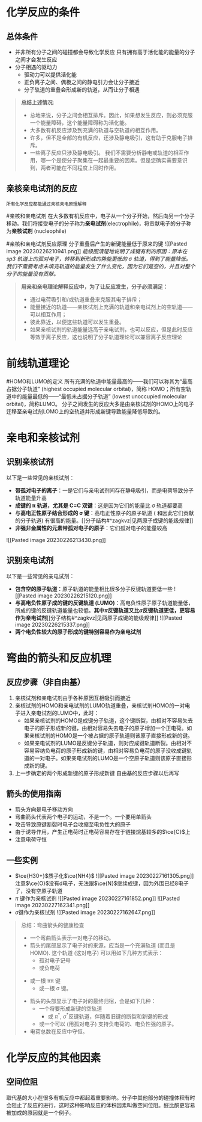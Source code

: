 # 化学反应的条件
## 总体条件
*  并非所有分子之间的碰撞都会导致化学反应
	只有拥有高于活化能的能量的分子之间才会发生反应
* 分子相遇的驱动力
	- 驱动力可以提供活化能
	- 正负离子之间、偶极之间的静电引力会让分子接近
	- 分子轨道的重叠会形成新的轨道，从而让分子相遇
>**总结上述情况**:
 >* 总地来说，分子之间会相互排斥。因此，如果想发生反应，则必须克服一个能量障碍，这个能量障碍称为活化能。
 >*  大多数有机反应涉及到充满的轨道与空轨道的相互作用。
 >*  许多，但不是全部的有机反应，还涉及静电吸引，这有助于克服电子排斥。
 >*  一些离子反应只涉及静电吸引。
我们不需要分析静电或轨道的相互作用，哪一个是使分子聚集在一起最重要的因素。但是您确实需要意识到，两者可能在不同程度上同时作用。

## 亲核亲电试剂的反应
	所有化学反应都能通过亲核亲电原理解释
#亲核和亲电试剂 在大多数有机反应中，电子从一个分子开始，然后向另一个分子移动。我们将接受电子的分子称为**亲电试剂**(electrophile)，将贡献电子的分子称为**亲核试剂** (nucleophile)

#亲核和亲电试剂反应原理 分子重叠后产生的新键能量低于原来的键
![[Pasted image 20230226210941.png]]
*能级图清楚地说明了成键有利的原因：原本在 sp3 轨道上的孤对电子，转移到新形成的势能更低的 σ 轨道，得到了能量降低。我们不需要考虑未填充轨道的能量发生了什么变化，因为它们是空的，并且对整个分子的能量没有贡献。*
>**用亲和亲电理论解释反应中，为了让反应发生，分子必须满足：**
>*  通过电荷吸引和/或轨道重叠来克服其电子排斥；
>*  能量接近的轨道——亲核试剂上充满的轨道和亲电试剂上的空轨道——可以相互作用；
>*  彼此靠近，以便这些轨道可以发生重叠。
>* 如果亲核试剂的轨道能量远高于亲电试剂，也可以反应，但是此时反应等效于离子反应，这也说明了分子轨道理论可以兼容离子反应理论
# 前线轨道理论
#HOMO和LUMO的定义 所有充满的轨道中能量最高的——我们可以称其为“最高占据分子轨道” (highest occupied molecular orbital)，简称 HOMO；所有空轨道中的能量最低的——“最低未占据分子轨道” (lowest unoccupied molecular orbital)，简称LUMO。
分子之间发生的反应大多是由亲核试剂的HOMO上的电子迁移至亲电试剂LOMO上的空轨道并形成新键导致能量降低导致的。
# 亲电和亲核试剂
## 识别亲核试剂 
以下是一些常见的亲核试剂：
* **带孤对电子的离子**：一是它们与亲电试剂间存在静电吸引，而是电荷导致分子轨道能量升高
* **成键的 π 轨道，尤其是 C=C 双键**：这是因为它们的能量比 σ 轨道都要高
* **与高电正性原子结合形成的 σ 键**：高电正性原子的原子轨道 ( 和因此它们贡献的分子轨道) 有很高的能量。[[分子结构#^zagkvz|见两原子成键的能级规律]]
* **非强非金属性的元素带孤对电子的原子**：它们孤对电子的能量较高

![[Pasted image 20230226213430.png]]

## 识别亲电试剂 
以下是一些常见的亲电试剂：
* **包含空的原子轨道**：原子轨道的能量相比很多分子反键轨道要低一些
![[Pasted image 20230226215120.png]]
* **与高电负性原子成的键的反键轨道 (LUMO)**：高电负性原子原子轨道能量低，所成的键的反键轨道能量也较低。**其中$\pi$反键轨道又比$\sigma$反键轨道更低，更容易作为亲电试剂**[[分子结构#^zagkvz|见两原子成键的能级规律]]
![[Pasted image 20230226215337.png]]
* **两个电负性较大的原子形成的键特别容易作为亲电试剂**
# 弯曲的箭头和反应机理
## 反应步骤（非自由基）
1. 亲核试剂和亲电试剂由于各种原因互相吸引而接近
2. 亲核试剂的HOMO和亲电试剂的LUMO轨道重叠，亲核试剂HOMO的一对电子进入亲电试剂的LUMO中，此时：
	* 如果亲核试剂的HOMO是成键分子轨道，这个键断裂，由相对不容易失去电子的原子形成新的键，由相对容易失去电子的原子增加一个正电荷。如果亲核试剂的HOMO是一个被占据的原子轨道则该原子直接形成新的键。
	* 如果亲电试剂的LUMO是反键分子轨道，则对应成键轨道断裂。由相对不容易容纳负电荷的原子形成新的键，由相对容易负电荷的原子没收成键轨道的一对电子。如果亲电试剂的LUMO是一个空原子轨道则该原子直接形成新的键。
3. 上一步确定的两个形成新键的原子形成新键
自由基的反应步骤以后再写
## 箭头的使用指南
* 箭头方向是电子移动方向
* 弯曲箭头代表两个电子的运动，不是一个。一个要用单箭头
* 攻击导致原键断裂时电子会收缩至电负性大的原子
* 由于诱导作用，产生正电荷时正电荷容易存在于链接烷基较多的$\ce{C}$上
* 注意电荷守恒
## 一些实例
* $\ce{H30+}$质子化$\ce{NH4}$
![[Pasted image 20230227161305.png]]
	注意$\ce{O}$没有d电子，无法跟$\ce{N}$继续成键，因为外围已经8电子了，没有空原子轨道
* $\pi$ 键作为亲核试剂
![[Pasted image 20230227161852.png]]
![[Pasted image 20230227162341.png]]
* $\sigma$键作为亲核试剂
![[Pasted image 20230227162647.png]]
>总结：弯曲箭头的健康检查
>*  一个弯曲箭头表示一对电子的移动。
>*  箭头的尾部显示了电子对的来源，应当是一个充满轨道 (而且是 HOMO). 这个轨道 (这对电子) 可以用如下几种方式表示：
> 	   - 孤对电子记号
> 	   - 或负电荷
 >	- 或一根 ππ 键
> 	 - 或一根 σ 键。
>*  箭头的头部显示了电子对的最终归宿，会是如下几种：
 > 	  - 一个将要形成新键的空轨道
  > 	 - 或 $\pi^*$, $\sigma^*$反键轨道，伴随着旧键的断裂和新键的形成
   > 	- 或一个可以 (用孤对电子) 支持负电荷的、电负性强的原子。
>*  电荷总数在反应中守恒。
# 化学反应的其他因素
## 空间位阻
取代基的大小在很多有机反应中都起着重要影响。分子中其他部分的碰撞体积有时会阻止了反应的进行，这时这种影响反应的体积因素叫做空间位阻。醛比酮更容易被加成的原因就是一个例子。